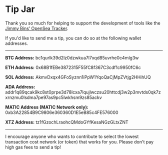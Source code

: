 # Tip Jar

Thank you so much for helping to support the development of tools like the [Jimmy Bins’ OpenSea Tracker](https://docs.google.com/spreadsheets/d/10bkLsuUkC-m2G_GyZlzC7PqQE2ZwX_rNRpatueS4iV0/edit?usp=sharing). 

If you'd like to send me a tip, you can do so at the following wallet addresses.

---

**BTC Address:** bc1qurlk39d2lz0dzwkua7l7xqd85uvrhe0c4mlg3w

**ETH Address:** 0x68B1fEBe3872315F55fC8f367C3cdf1c9950fC6c

**SOL Address:** AkmvDxqx4GFoSyznn1iPpW1YqoQaCjMpZVtjg2HHihUQ

**ADA Address:** addr1q89qcak9kc8st0prpe3d78lcxa7lqujlwczsu20httcdj3w2p3mvtds0qk7zxrnzmu0lsdma7pe97as9pc5lwkhsm9zs85ackv

**MATIC Address (MATIC Network only):** 0xb3A22854B9C9806e360360D1E5eB85c4FE576000

**XTZ Address:** tz1fGzochLraohcQMdoGYfKesaNGzGLtxZNT

---

I encourage anyone who wants to contribute to select the lowest transaction cost network (or token) that works for you. Please don't pay high gas fees to send a tip!